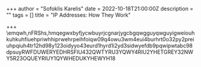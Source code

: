 +++
author = "Sofoklis Karelis"
date = 2022-10-18T21:00:00Z
description = ""
tags = []
title = "IP Addresses: How They Work"

+++
\\emqwh,nFRShs,hmqegwxbyfjycwbuyrjcgnarjygcbgqwgguyqwguyigweiouhkuhkuhfiuehpriwhhiprwehrpeihfoiqw09q4owu3wm4eui4burhrt0o32py2preiuhpqiuh4tr12hd98y123oidyyo43eurd1hyrd1i2yd3sidwyefdb9pqwipwtabc98dpsuyRWFDUWERYEDHRSFIU432QWTYRU3YQWY4RIU2YHETGREY32NWY5R23OQUEYRIUY1QYWHEDUKYHEWYH18